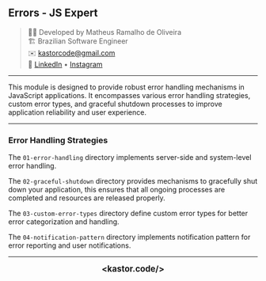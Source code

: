 ## Errors - JS Expert

> 👨‍💻 Developed by Matheus Ramalho de Oliveira  
🏗️ Brazilian Software Engineer  
✉️ kastorcode@gmail.com  
🦫 [LinkedIn](https://br.linkedin.com/in/kastorcode) • [Instagram](https://instagram.com/kastorcode)

---

This module is designed to provide robust error handling mechanisms in JavaScript applications. It encompasses various error handling strategies, custom error types, and graceful shutdown processes to improve application reliability and user experience.

---

### Error Handling Strategies

The `01-error-handling` directory implements server-side and system-level error handling.

The `02-graceful-shutdown` directory provides mechanisms to gracefully shut down your application, this ensures that all ongoing processes are completed and resources are released properly.

The `03-custom-error-types` directory define custom error types for better error categorization and handling.

The `04-notification-pattern` directory implements notification pattern for error reporting and user notifications.

---

<p align="center">
  <big><b>&lt;kastor.code/&gt;</b></big>
</p>